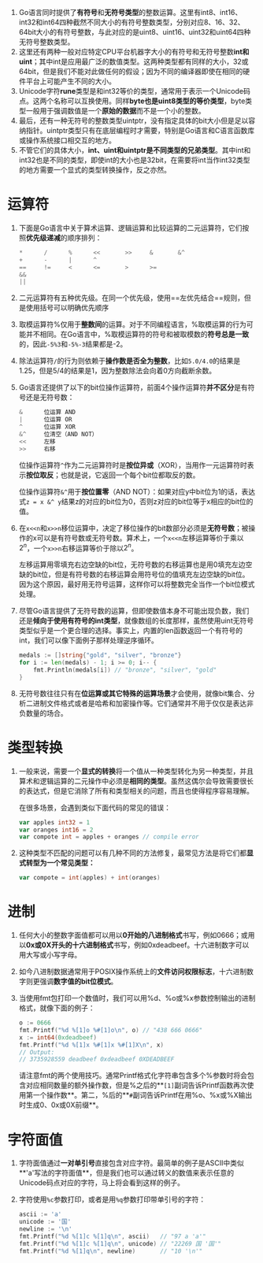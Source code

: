 1. Go语言同时提供了**有符号**和**无符号类型**的整数运算。这里有int8、int16、int32和int64四种截然不同大小的有符号整数类型，分别对应8、16、32、64bit大小的有符号整数，与此对应的是uint8、uint16、uint32和uint64四种无符号整数类型。
2. 这里还有两种一般对应特定CPU平台机器字大小的有符号和无符号整数**int和uint**；其中int是应用最广泛的数值类型。这两种类型都有同样的大小，32或64bit，但是我们不能对此做任何的假设；因为不同的编译器即使在相同的硬件平台上可能产生不同的大小。
3. Unicode字符**rune**类型是和int32等价的类型，通常用于表示一个Unicode码点。这两个名称可以互换使用。同样**byte也是uint8类型的等价类型**，byte类型一般用于强调数值是一个**原始的数据**而不是一个小的整数。
4. 最后，还有一种无符号的整数类型uintptr，没有指定具体的bit大小但是足以容纳指针。uintptr类型只有在底层编程时才需要，特别是Go语言和C语言函数库或操作系统接口相交互的地方。
5. 不管它们的具体大小，**int、uint和uintptr是不同类型的兄弟类型**。其中int和int32也是不同的类型，即使int的大小也是32bit，在需要将int当作int32类型的地方需要一个显式的类型转换操作，反之亦然。



# 运算符

1. 下面是Go语言中关于算术运算、逻辑运算和比较运算的二元运算符，它们按照**优先级递减**的顺序排列：

   ```go
   *      /      %      <<       >>     &       &^
   +      -      |      ^
   ==     !=     <      <=       >      >=
   &&
   ||
   ```

2. 二元运算符有五种优先级。在同一个优先级，使用==左优先结合==规则，但是使用括号可以明确优先顺序

3. 取模运算符%仅用于**整数间**的运算。对于不同编程语言，%取模运算的行为可能并不相同。在Go语言中，%取模运算符的符号和被取模数的**符号总是一致**的，因此`-5%3`和`-5%-3`结果都是-2。

4. 除法运算符`/`的行为则依赖于**操作数是否全为整数**，比如`5.0/4.0`的结果是1.25，但是5/4的结果是1，因为整数除法会向着0方向截断余数。

5. Go语言还提供了以下的bit位操作运算符，前面4个操作运算符**并不区分**是有符号还是无符号数：

   ```go
   &      位运算 AND
   |      位运算 OR
   ^      位运算 XOR
   &^     位清空（AND NOT）
   <<     左移
   >>     右移
   ```

   位操作运算符`^`作为二元运算符时是**按位异或**（XOR），当用作一元运算符时表示**按位取反**；也就是说，它返回一个每个bit位都取反的数。

   位操作运算符`&^`用于**按位置零**（AND NOT）：如果对应y中bit位为1的话，表达式`z = x &^ y`结果z的对应的bit位为0，否则z对应的bit位等于x相应的bit位的值。

6. 在`x<<n`和`x>>n`移位运算中，决定了移位操作的bit数部分必须是**无符号数**；被操作的x可以是有符号数或无符号数。算术上，一个`x<<n`左移运算等价于乘以$2^n$，一个`x>>n`右移运算等价于除以$2^n$。

   左移运算用零填充右边空缺的bit位，无符号数的右移运算也是用0填充左边空缺的bit位，但是有符号数的右移运算会用符号位的值填充左边空缺的bit位。因为这个原因，最好用无符号运算，这样你可以将整数完全当作一个bit位模式处理。

7. 尽管Go语言提供了无符号数的运算，但即使数值本身不可能出现负数，我们还是**倾向于使用有符号的int类型**，就像数组的长度那样，虽然使用uint无符号类型似乎是一个更合理的选择。事实上，内置的len函数返回一个有符号的int，我们可以像下面例子那样处理逆序循环。

   ```Go
   medals := []string{"gold", "silver", "bronze"}
   for i := len(medals) - 1; i >= 0; i-- {
       fmt.Println(medals[i]) // "bronze", "silver", "gold"
   }
   ```

8. 无符号数往往只有在**位运算或其它特殊的运算场景**才会使用，就像bit集合、分析二进制文件格式或者是哈希和加密操作等。它们通常并不用于仅仅是表达非负数量的场合。





# 类型转换

1. 一般来说，需要一个**显式的转换**将一个值从一种类型转化为另一种类型，并且算术和逻辑运算的二元操作中必须是**相同的类型**。虽然这偶尔会导致需要很长的表达式，但是它消除了所有和类型相关的问题，而且也使得程序容易理解。

   在很多场景，会遇到类似下面代码的常见的错误：

   ```Go
   var apples int32 = 1
   var oranges int16 = 2
   var compote int = apples + oranges // compile error
   ```

2. 这种类型不匹配的问题可以有几种不同的方法修复，最常见方法是将它们都**显式转型为一个常见类型：**

   ```Go
   var compote = int(apples) + int(oranges)
   ```



# 进制

1. 任何大小的整数字面值都可以用以**0开始的八进制格式**书写，例如0666；或用以**0x或0X开头的十六进制格式**书写，例如0xdeadbeef。十六进制数字可以用大写或小写字母。

2. 如今八进制数据通常用于POSIX操作系统上的**文件访问权限标志**，十六进制数字则更强调**数字值的bit位模式**。

3. 当使用fmt包打印一个数值时，我们可以用%d、%o或%x参数控制输出的进制格式，就像下面的例子：

   ```Go
   o := 0666
   fmt.Printf("%d %[1]o %#[1]o\n", o) // "438 666 0666"
   x := int64(0xdeadbeef)
   fmt.Printf("%d %[1]x %#[1]x %#[1]X\n", x)
   // Output:
   // 3735928559 deadbeef 0xdeadbeef 0XDEADBEEF
   ```

   请注意fmt的两个使用技巧。通常Printf格式化字符串包含多个%参数时将会包含对应相同数量的额外操作数，但是%之后的**`[1]`副词告诉Printf函数再次使用第一个操作数**。第二，%后的**`#`副词告诉Printf在用%o、%x或%X输出时生成0、0x或0X前缀**。



# 字符面值

1. 字符面值通过**一对单引号**直接包含对应字符。最简单的例子是ASCII中类似**'a'写法的字符面值**，但是我们也可以通过转义的数值来表示任意的Unicode码点对应的字符，马上将会看到这样的例子。

2. 字符使用`%c`参数打印，或者是用`%q`参数打印带单引号的字符：

   ```Go
   ascii := 'a'
   unicode := '国'
   newline := '\n'
   fmt.Printf("%d %[1]c %[1]q\n", ascii)   // "97 a 'a'"
   fmt.Printf("%d %[1]c %[1]q\n", unicode) // "22269 国 '国'"
   fmt.Printf("%d %[1]q\n", newline)       // "10 '\n'"
   ```